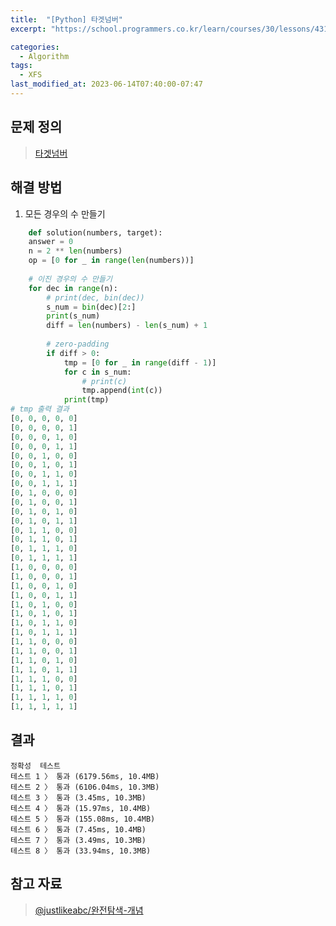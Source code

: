 ```yaml
---
title:  "[Python] 타겟넘버"
excerpt: "https://school.programmers.co.kr/learn/courses/30/lessons/43165"

categories:
  - Algorithm
tags:
  - XFS
last_modified_at: 2023-06-14T07:40:00-07:47
---
```


## 문제 정의
> [타겟넘버](https://school.programmers.co.kr/learn/courses/30/lessons/43165)

## 해결 방법
1. 모든 경우의 수 만들기
```python
    def solution(numbers, target):
    answer = 0
    n = 2 ** len(numbers)
    op = [0 for _ in range(len(numbers))]
    
    # 이진 경우의 수 만들기
    for dec in range(n):
        # print(dec, bin(dec))
        s_num = bin(dec)[2:]
        print(s_num)
        diff = len(numbers) - len(s_num) + 1
        
        # zero-padding
        if diff > 0:
            tmp = [0 for _ in range(diff - 1)]
            for c in s_num:
                # print(c)
                tmp.append(int(c))
            print(tmp)
# tmp 출력 결과
[0, 0, 0, 0, 0]
[0, 0, 0, 0, 1]
[0, 0, 0, 1, 0]
[0, 0, 0, 1, 1]
[0, 0, 1, 0, 0]
[0, 0, 1, 0, 1]
[0, 0, 1, 1, 0]
[0, 0, 1, 1, 1]
[0, 1, 0, 0, 0]
[0, 1, 0, 0, 1]
[0, 1, 0, 1, 0]
[0, 1, 0, 1, 1]
[0, 1, 1, 0, 0]
[0, 1, 1, 0, 1]
[0, 1, 1, 1, 0]
[0, 1, 1, 1, 1]
[1, 0, 0, 0, 0]
[1, 0, 0, 0, 1]
[1, 0, 0, 1, 0]
[1, 0, 0, 1, 1]
[1, 0, 1, 0, 0]
[1, 0, 1, 0, 1]
[1, 0, 1, 1, 0]
[1, 0, 1, 1, 1]
[1, 1, 0, 0, 0]
[1, 1, 0, 0, 1]
[1, 1, 0, 1, 0]
[1, 1, 0, 1, 1]
[1, 1, 1, 0, 0]
[1, 1, 1, 0, 1]
[1, 1, 1, 1, 0]
[1, 1, 1, 1, 1]
```

## 결과
```
정확성  테스트
테스트 1 〉	통과 (6179.56ms, 10.4MB)
테스트 2 〉	통과 (6106.04ms, 10.3MB)
테스트 3 〉	통과 (3.45ms, 10.3MB)
테스트 4 〉	통과 (15.97ms, 10.4MB)
테스트 5 〉	통과 (155.08ms, 10.4MB)
테스트 6 〉	통과 (7.45ms, 10.4MB)
테스트 7 〉	통과 (3.49ms, 10.3MB)
테스트 8 〉	통과 (33.94ms, 10.3MB)
```

## 참고 자료
> [@justlikeabc/완전탐색-개념](https://velog.io/@justlikeabc/%EC%99%84%EC%A0%84%ED%83%90%EC%83%89-%EA%B0%9C%EB%85%90)

